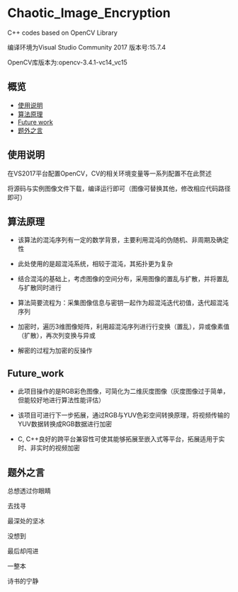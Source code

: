 # Chaotic_Image_Encryption
C++ codes based on OpenCV Library

编译环境为Visual Studio Community 2017 版本号:15.7.4

OpenCV库版本为:opencv-3.4.1-vc14_vc15

## 概览
<!-- vim-markdown-toc GFM -->
* [使用说明](#使用说明)
* [算法原理](#算法原理)
* [Future work](#Future_work)
* [题外之言](#题外之言)

<!-- vim-markdown-toc -->


## 使用说明
在VS2017平台配置OpenCV，CV的相关环境变量等一系列配置不在此赘述

将源码与实例图像文件下载，编译运行即可（图像可替换其他，修改相应代码路径即可）

## 算法原理
* 该算法的混沌序列有一定的数学背景，主要利用混沌的伪随机、非周期及确定性

* 此处使用的是超混沌系统，相较于混沌，其拓扑更为复杂

* 结合混沌的基础上，考虑图像的空间分布，采用图像的置乱与扩散，并将置乱与扩散同时进行

* 算法简要流程为：采集图像信息与密钥一起作为超混沌迭代初值，迭代超混沌序列

* 加密时，遍历3维图像矩阵，利用超混沌序列进行行变换（置乱），异或像素值（扩散），再次列变换与异或

* 解密的过程为加密的反操作

## Future_work
* 此项目操作的是RGB彩色图像，可简化为二维灰度图像（灰度图像过于简单，但能较好地进行算法性能评估）

* 该项目可进行下一步拓展，通过RGB与YUV色彩空间转换原理，将视频传输的YUV数据转换成RGB数据进行加密

* C, C++良好的跨平台兼容性可使其能够拓展至嵌入式等平台，拓展适用于实时、非实时的视频加密



## 题外之言

总想透过你眼睛

去找寻

最深处的坚冰

没想到 

最后却闯进

一整本

诗书的宁静


